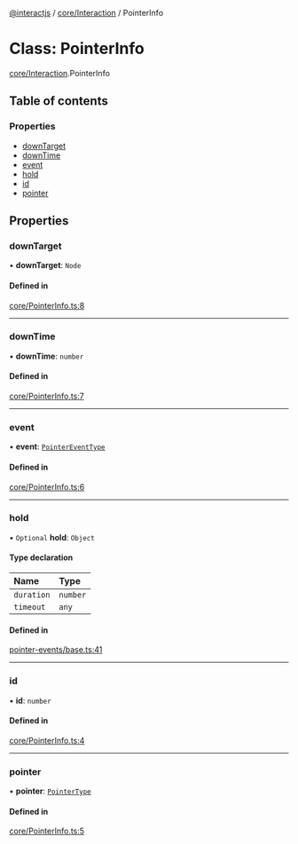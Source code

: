 [@interactjs](../README.md) / [core/Interaction](../modules/core_Interaction.md) / PointerInfo

# Class: PointerInfo

[core/Interaction](../modules/core_Interaction.md).PointerInfo

## Table of contents

### Properties

- [downTarget](core_Interaction.PointerInfo.md#downtarget)
- [downTime](core_Interaction.PointerInfo.md#downtime)
- [event](core_Interaction.PointerInfo.md#event)
- [hold](core_Interaction.PointerInfo.md#hold)
- [id](core_Interaction.PointerInfo.md#id)
- [pointer](core_Interaction.PointerInfo.md#pointer)

## Properties

### downTarget

• **downTarget**: `Node`

#### Defined in

[core/PointerInfo.ts:8](https://github.com/taye/interact.js/blob/f56f1fa2/packages/@interactjs/core/PointerInfo.ts#L8)

___

### downTime

• **downTime**: `number`

#### Defined in

[core/PointerInfo.ts:7](https://github.com/taye/interact.js/blob/f56f1fa2/packages/@interactjs/core/PointerInfo.ts#L7)

___

### event

• **event**: [`PointerEventType`](../modules/core_types.md#pointereventtype)

#### Defined in

[core/PointerInfo.ts:6](https://github.com/taye/interact.js/blob/f56f1fa2/packages/@interactjs/core/PointerInfo.ts#L6)

___

### hold

• `Optional` **hold**: `Object`

#### Type declaration

| Name | Type |
| :------ | :------ |
| `duration` | `number` |
| `timeout` | `any` |

#### Defined in

[pointer-events/base.ts:41](https://github.com/taye/interact.js/blob/f56f1fa2/packages/@interactjs/pointer-events/base.ts#L41)

___

### id

• **id**: `number`

#### Defined in

[core/PointerInfo.ts:4](https://github.com/taye/interact.js/blob/f56f1fa2/packages/@interactjs/core/PointerInfo.ts#L4)

___

### pointer

• **pointer**: [`PointerType`](../modules/core_types.md#pointertype)

#### Defined in

[core/PointerInfo.ts:5](https://github.com/taye/interact.js/blob/f56f1fa2/packages/@interactjs/core/PointerInfo.ts#L5)
